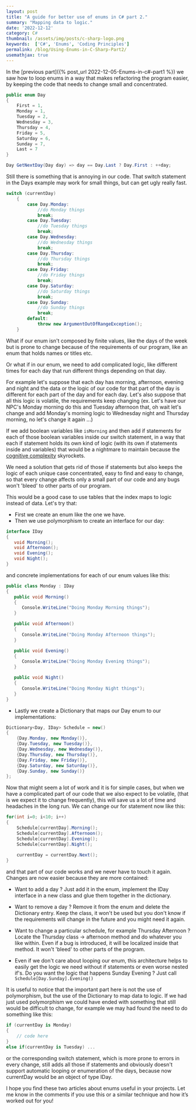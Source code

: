```yaml
---
layout: post
title: "A guide for better use of enums in C# part 2."
summary: "Mapping data to logic."
date: '2022-12-12'
category: C#
thumbnail: /assets/img/posts/c-sharp-logo.png
keywords:  ['C#', 'Enums', 'Coding Principles']
permalink: /blog/Using-Enums-in-C-Sharp-Part2/
usemathjax: true
---
```

In the [previous part]({% post_url 2022-12-05-Enums-in-c#-part1 %}) we saw how to loop enums in a way that makes refactoring the program easier, by keeping the code that needs to change small and concentrated.

```cs
public enum Day
{
    First = 1,
    Monday = 1,
    Tuesday = 2,
    Wednesday = 3,
    Thursday = 4,
    Friday = 5,
    Saturday = 6,
    Sunday = 7,
    Last = 7
}

Day GetNextDay(Day day) => day == Day.Last ? Day.First : ++day;
```

Still there is something that is annoying in our code. That switch statement in the Days example may work for small things, but can get ugly really fast.

```cs
switch (currentDay)
    {
        case Day.Monday:
            //do Monday things
            break;
        case Day.Tuesday:
            //do Tuesday things
            break;
        case Day.Wednesday:
            //do Wednesday things
            break;
        case Day.Thursday:
            //do Thursday things
            break;
        case Day.Friday:
            //do Friday things
            break;
        case Day.Saturday:
            //do Saturday things
            break;
        case Day.Sunday:
            //do Sunday things
            break;
        default:
            throw new ArgumentOutOfRangeException();
    }
```

What if our enum isn't composed by finite values, like the days of the week but is prone to change because of the requirements of our program, like an enum that holds names or titles etc.

Or what if in our enum, we need to add complicated logic, like different times for each day that run different things depending on that day.

For example let's suppose that each day has morning, afternoon, evening and night and the data or the logic of our code for that part of the day is different for each part of the day and for each day. Let's also suppose that all this logic is volatile, the requirements keep changing (ex. Let's have our NPC's Monday morning do this and Tuesday afternoon that, oh wait let's change and add Monday's morning logic to Wednesday night and Thursday morning, no let's change it again ...)

If we add boolean variables like ```isMorning``` and then add if statements for each of those boolean variables inside our switch statement, in a way that each if statement holds its own kind of logic (with its own if statements inside and variables) that would be a nightmare to maintain because the [cognitive complexity](https://www.sonarsource.com/docs/CognitiveComplexity.pdf) skyrockets.

We need a solution that gets rid of those if statements but also keeps the logic of each unique case concentrated, easy to find and easy to change, so that every change affects only a small part of our code and any bugs won't 'bleed' to other parts of our program.

This would be a good case to use tables that the index maps to logic instead of data. Let's try that:

* First we create an enum like the one we have.
* Then we use polymorphism to create an interface for our day:
  
```cs
interface IDay
{
   void Morning();
   void Afternoon();
   void Evening();
   void Night();
}
```

and concrete implementations for each of our enum values like this:

```cs
public class Monday : IDay
{
   public void Morning()
   {
      Console.WriteLine("Doing Monday Morning things");
   }

   public void Afternoon()
   {
      Console.WriteLine("Doing Monday Afternoon things");
   }

   public void Evening()
   {
      Console.WriteLine("Doing Monday Evening things");
   }

   public void Night()
   {
      Console.WriteLine("Doing Monday Night things");
   }
}
```

* Lastly we create a Dictionary that maps our Day enum to our implementations:
  
```cs
Dictionary<Day, IDay> Schedule = new()
{
    {Day.Monday, new Monday()},
    {Day.Tuesday, new Tuesday()},
    {Day.Wednesday, new Wednesday()},
    {Day.Thursday, new Thursday()},
    {Day.Friday, new Friday()},
    {Day.Saturday, new Saturday()},
    {Day.Sunday, new Sunday()}
};
```

Now that might seem a lot of work and it is for simple cases, but when we have a complicated part of our code that we also expect to be volatile, (that is we expect it to change frequently), this will save us a lot of time and headaches in the long run. We can change our for statement now like this:

```cs
for(int i=0; i<10; i++)
{
    Schedule[currentDay].Morning();
    Schedule[currentDay].Afternoon();
    Schedule[currentDay].Evening();
    Schedule[currentDay].Night();
    
    currentDay = currentDay.Next();
}
```

and that part of our code works and we never have to touch it again. Changes are now easier because they are more contained:
  
* Want to add a day ? Just add it in the enum, implement the IDay interface in a new class and glue them together in the dictionary.

* Want to remove a day ? Remove it from the enum and delete the Dictionary entry. Keep the class, it won't be used but you don't know if the requirements will change in the future and you might need it again.

* Want to change a particular schedule, for example Thursday Afternoon ? Locate the Thursday class -> afternoon method and do whatever you like within. Even if a bug is introduced, it will be localized inside that method. It won't 'bleed' to other parts of the program.

* Even if we don't care about looping our enum, this architecture helps to easily get the logic we need without if statements or even worse nested if's. Do you want the logic that happens Sunday Evening ? Just call ```Schedule[Day.Sunday].Evening()```
  
It is useful to notice that the important part here is not the use of polymorphism, but the use of the Dictionary to map data to logic. If we had just used polymorphism we could have ended with something that still would be difficult to change, for example we may had found the need to do something like this:

```cs
if (currentDay is Monday)
{
    // code here
}
else if(currentDay is Tuesday) ...
```

or the corresponding switch statement, which is more prone to errors in every change, still adds all those if statements and obviously doesn't support automatic looping or enumeration of the days, because now currentDay would be an object of type IDay.

I hope you find these two articles about enums useful in your projects. Let me know in the comments if you use this or a similar technique and how it’s worked out for you!
